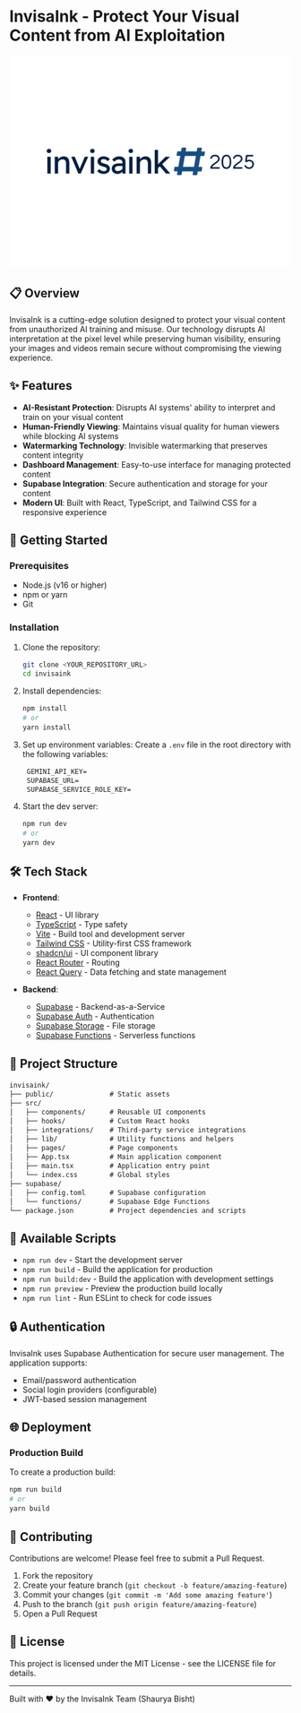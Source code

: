# InvisaInk - Protect Your Visual Content from AI Exploitation

![InvisaInk Logo](public/logo.png)

## 📋 Overview

InvisaInk is a cutting-edge solution designed to protect your visual content from unauthorized AI training and misuse. Our technology disrupts AI interpretation at the pixel level while preserving human visibility, ensuring your images and videos remain secure without compromising the viewing experience.

## ✨ Features

- **AI-Resistant Protection**: Disrupts AI systems' ability to interpret and train on your visual content
- **Human-Friendly Viewing**: Maintains visual quality for human viewers while blocking AI systems
- **Watermarking Technology**: Invisible watermarking that preserves content integrity
- **Dashboard Management**: Easy-to-use interface for managing protected content
- **Supabase Integration**: Secure authentication and storage for your content
- **Modern UI**: Built with React, TypeScript, and Tailwind CSS for a responsive experience

## 🚀 Getting Started

### Prerequisites

- Node.js (v16 or higher)
- npm or yarn
- Git

### Installation

1. Clone the repository:
   ```sh
   git clone <YOUR_REPOSITORY_URL>
   cd invisaink
   ```

2. Install dependencies:
   ```sh
   npm install
   # or
   yarn install
   ```

3. Set up environment variables:
   Create a `.env` file in the root directory with the following variables:
   ```
    GEMINI_API_KEY=
    SUPABASE_URL=
    SUPABASE_SERVICE_ROLE_KEY=
   ```

4. Start the dev server:
   ```sh
   npm run dev
   # or
   yarn dev
   ```

## 🛠️ Tech Stack

- **Frontend**:
  - [React](https://reactjs.org/) - UI library
  - [TypeScript](https://www.typescriptlang.org/) - Type safety
  - [Vite](https://vitejs.dev/) - Build tool and development server
  - [Tailwind CSS](https://tailwindcss.com/) - Utility-first CSS framework
  - [shadcn/ui](https://ui.shadcn.com/) - UI component library
  - [React Router](https://reactrouter.com/) - Routing
  - [React Query](https://tanstack.com/query/latest) - Data fetching and state management

- **Backend**:
  - [Supabase](https://supabase.io/) - Backend-as-a-Service
  - [Supabase Auth](https://supabase.io/auth) - Authentication
  - [Supabase Storage](https://supabase.io/storage) - File storage
  - [Supabase Functions](https://supabase.io/edge-functions) - Serverless functions

## 📁 Project Structure

```
invisaink/
├── public/              # Static assets
├── src/
│   ├── components/      # Reusable UI components
│   ├── hooks/           # Custom React hooks
│   ├── integrations/    # Third-party service integrations
│   ├── lib/             # Utility functions and helpers
│   ├── pages/           # Page components
│   ├── App.tsx          # Main application component
│   ├── main.tsx         # Application entry point
│   └── index.css        # Global styles
├── supabase/
│   ├── config.toml      # Supabase configuration
│   └── functions/       # Supabase Edge Functions
└── package.json         # Project dependencies and scripts
```

## 🔧 Available Scripts

- `npm run dev` - Start the development server
- `npm run build` - Build the application for production
- `npm run build:dev` - Build the application with development settings
- `npm run preview` - Preview the production build locally
- `npm run lint` - Run ESLint to check for code issues

## 🔒 Authentication

InvisaInk uses Supabase Authentication for secure user management. The application supports:

- Email/password authentication
- Social login providers (configurable)
- JWT-based session management

## 🌐 Deployment

### Production Build

To create a production build:

```sh
npm run build
# or
yarn build
```

## 🤝 Contributing

Contributions are welcome! Please feel free to submit a Pull Request.

1. Fork the repository
2. Create your feature branch (`git checkout -b feature/amazing-feature`)
3. Commit your changes (`git commit -m 'Add some amazing feature'`)
4. Push to the branch (`git push origin feature/amazing-feature`)
5. Open a Pull Request

## 📄 License

This project is licensed under the MIT License - see the LICENSE file for details.

---

Built with ❤️ by the InvisaInk Team (Shaurya Bisht)